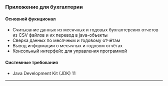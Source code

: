 ### Приложение для бухгалтерии

#### Основной фукнционал
- Считывание данных из месячных и годовых бухгалтерских отчетов из CSV файлов и их перевод в java-объекты 
- Сверка данных по месячным и годовому отчётам
- Вывод информации о месячных и годовом отчётах
- Консольный интерфейс для управления программой

#### Системные требования
- Java Development Kit (JDK) 11
___